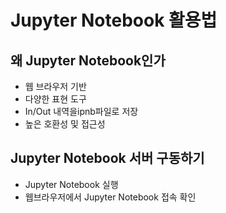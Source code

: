 # Jupyter Notebook 활용법

## 왜 Jupyter Notebook인가

- 웹 브라우저 기반
- 다양한 표현 도구
- In/Out 내역을ipnb파일로 저장
- 높은 호환성 및 접근성

## Jupyter Notebook 서버 구동하기

- Jupyter Notebook 실행
- 웹브라우저에서 Jupyter Notebook 접속 확인

